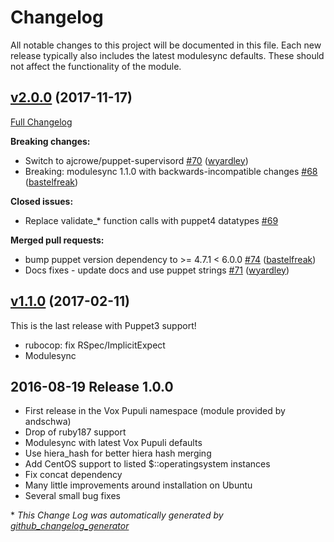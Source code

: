 # Changelog

All notable changes to this project will be documented in this file.
Each new release typically also includes the latest modulesync defaults.
These should not affect the functionality of the module.

## [v2.0.0](https://github.com/voxpupuli/puppet-ghost/tree/v2.0.0) (2017-11-17)

[Full Changelog](https://github.com/voxpupuli/puppet-ghost/compare/v1.1.0...v2.0.0)

**Breaking changes:**

- Switch to ajcrowe/puppet-supervisord [\#70](https://github.com/voxpupuli/puppet-ghost/pull/70) ([wyardley](https://github.com/wyardley))
- Breaking: modulesync 1.1.0 with backwards-incompatible changes [\#68](https://github.com/voxpupuli/puppet-ghost/pull/68) ([bastelfreak](https://github.com/bastelfreak))

**Closed issues:**

- Replace validate\_\* function calls with puppet4 datatypes [\#69](https://github.com/voxpupuli/puppet-ghost/issues/69)

**Merged pull requests:**

- bump puppet version dependency to \>= 4.7.1 \< 6.0.0 [\#74](https://github.com/voxpupuli/puppet-ghost/pull/74) ([bastelfreak](https://github.com/bastelfreak))
- Docs fixes - update docs and use puppet strings [\#71](https://github.com/voxpupuli/puppet-ghost/pull/71) ([wyardley](https://github.com/wyardley))

## [v1.1.0](https://github.com/voxpupuli/puppet-ghost/tree/v1.1.0) (2017-02-11)

This is the last release with Puppet3 support!
*	rubocop: fix RSpec/ImplicitExpect
* Modulesync

## 2016-08-19 Release 1.0.0

* First release in the Vox Pupuli namespace (module provided by andschwa)
* Drop of ruby187 support
* Modulesync with latest Vox Pupuli defaults
* Use hiera_hash for better hiera hash merging
* Add CentOS support to listed $::operatingsystem instances
* Fix concat dependency
* Many little improvements around installation on Ubuntu
* Several small bug fixes


\* *This Change Log was automatically generated by [github_changelog_generator](https://github.com/skywinder/Github-Changelog-Generator)*